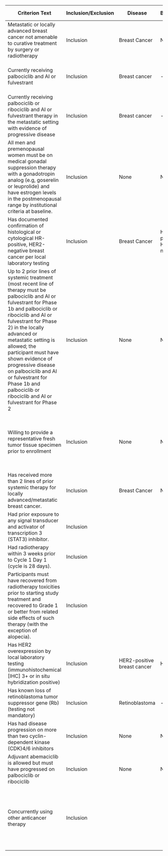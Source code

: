 | Criterion Text | Inclusion/Exclusion | Disease | Biomarker | Prior Therapy | Criterion Rule |
| --- | --- | --- | --- | --- | --- |
| Metastatic or locally advanced breast cancer not amenable to curative treatment by surgery or radiotherapy | Inclusion | Breast Cancer | None | None | (Disease = "Breast Cancer") AND (Treatment.Surgery = "Not Amenable") AND (Treatment.Radiotherapy = "Not Amenable") |
| Currently receiving palbociclib and AI or fulvestrant | Inclusion | Breast cancer | - | Palbociclib and AI or fulvestrant therapy for ≥6 months | (Disease = "Breast cancer") ∧ (Prior Therapy = "Palbociclib and AI or fulvestrant therapy for ≥6 months") |
| Currently receiving palbociclib or ribociclib and AI or fulvestrant therapy in the metastatic setting with evidence of progressive disease | Inclusion | Breast cancer | - | Palbociclib or ribociclib and AI or fulvestrant therapy for ≥6 months | (Disease = "Breast cancer") ∧ (Prior Therapy = "Palbociclib or ribociclib and AI or fulvestrant therapy for ≥6 months") ∧ (Evidence of progressive disease) |
| All men and premenopausal women must be on medical gonadal suppression therapy with a gonadotropin analog (e.g, goserelin or leuprolide) and have estrogen levels in the postmenopausal range by institutional criteria at baseline. | Inclusion | None | None | Gonadotropin analog (e.g, goserelin or leuprolide) | Criterion Text = "All men and premenopausal women must be on medical gonadal suppression therapy with a gonadotropin analog (e.g, goserelin or leuprolide) and have estrogen levels in the postmenopausal range by institutional criteria at baseline." |
| Has documented confirmation of histological or cytological HR-positive, HER2-negative breast cancer per local laboratory testing | Inclusion | Breast Cancer | HR-positive, HER2-negative | - | (HR-positive ∧ HER2-negative) |
| Up to 2 prior lines of systemic treatment (most recent line of therapy must be palbociclib and AI or fulvestrant for Phase 1b and palbociclib or ribociclib and AI or fulvestrant for Phase 2) in the locally advanced or metastatic setting is allowed; the participant must have shown evidence of progressive disease on palbociclib and AI or fulvestrant for Phase 1b and palbociclib or ribociclib and AI or fulvestrant for Phase 2 | Inclusion | None | None | Palbociclib, AI, fulvestrant, ribociclib | (Palbociclib ∧ AI ∧ (Phase 1b ∨ Phase 2)) ∨ (fulvestrant ∧ (Phase 1b ∨ Phase 2)) |
| Willing to provide a representative fresh tumor tissue specimen prior to enrollment | Inclusion | None | None | Palbociclib and AI or fulvestrant for Phase 1b, or palbociclib or ribociclib and AI or fulvestrant for Phase 2 | (Participant.willingness_to_provide_tumor_specimen = true) ∧ (Tumor.freshness = "fresh") ∧ (Tumor.tissue_type = "representative") ∧ (Study.phase = "Phase 1b" ∨ Study.phase = "Phase 2") ∧ (Participant.treatment_history.includes("palbociclib") ∧ Participant.treatment_history.includes("AI") ∨ Participant.treatment_history.includes("fulvestrant")) |
| Has received more than 2 lines of prior systemic therapy for locally advanced/metastatic breast cancer. | Inclusion | Breast Cancer | None | Systemic Therapy | (Prior Systemic Therapy ≥ 2) |
| Had prior exposure to any signal transducer and activator of transcription 3 (STAT3) inhibitor. | Inclusion |  |  | STAT3 inhibitor | Exists(PriorExposure) ∧ TypeOf(PriorExposure, STAT3Inhibitor) |
| Had radiotherapy within 3 weeks prior to Cycle 1 Day 1 (cycle is 28 days). | Inclusion |  |  | Radiotherapy | CriterionTextContains("radiotherapy") & TimeIntervalBeforeCycle1Day1IsLessThanOrEqualTo3Weeks & Grade1OrLessToxicitiesRecovered |
| Participants must have recovered from radiotherapy toxicities prior to starting study treatment and recovered to Grade 1 or better from related side effects of such therapy (with the exception of alopecia). | Inclusion |  |  | Radiotherapy | CriterionTextContains("radiotherapy") & TimeIntervalBeforeCycle1Day1IsLessThanOrEqualTo3Weeks & Grade1OrLessToxicitiesRecovered & AlopeciaIsNotPresent |
| Has HER2 overexpression by local laboratory testing (immunohistochemical [IHC] 3+ or in situ hybridization positive) | Inclusion | HER2-positive breast cancer | HER2 | None | (IHC 3+ OR ISH positive) |
| Has known loss of retinoblastoma tumor suppressor gene (Rb) (testing not mandatory) | Inclusion | Retinoblastoma | - | - | (Rb_status = "lost") |
| Has had disease progression on more than two cyclin-dependent kinase (CDK)4/6 inhibitors | Inclusion | None | None | Palbociclib or ribociclib | HasProgressedOn(CDK4/6Inhibitor, 2) |
| Adjuvant abemaciclib is allowed but must have progressed on palbociclib or ribociclib | Inclusion | None | None | Palbociclib or ribociclib, Abemaciclib | HasProgressedOn(CDK4/6Inhibitor, 2) ∧ (Palbociclib ∨ Ribociclib) → Abemaciclib |
| Concurrently using other anticancer therapy | Inclusion |  |  | Palbociclib and AI or fulvestrant for Phase 1b and palbociclib or ribociclib and AI or fulvestrant for Phase 2 | (Therapy = Palbociclib ∧ Therapy = AI ∧ Therapy = Fulvestrant) ∨ (Therapy = Ribociclib ∧ Therapy = AI ∧ Therapy = Fulvestrant) |
